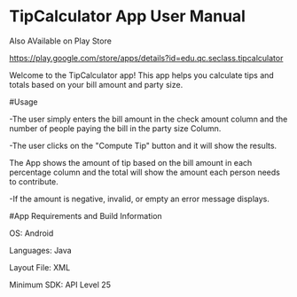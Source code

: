 # TipCalculator App User Manual

Also AVailable on Play Store

https://play.google.com/store/apps/details?id=edu.qc.seclass.tipcalculator


Welcome to the TipCalculator app! This app helps you calculate tips and totals based on your bill amount and party size. 

#Usage

-The user simply enters the bill amount in the check amount column and the number of people paying the bill in the party size Column. 

-The user clicks on the "Compute Tip" button and it will show the results.

The App shows the amount of tip based on the bill amount in each percentage column and the total will show the amount each person needs to contribute.

-If the amount is negative, invalid, or empty an error message displays.


#App Requirements and Build Information

OS: Android 

Languages: Java

Layout File: XML

Minimum SDK: API Level 25


